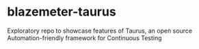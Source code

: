 # blazemeter-taurus
Exploratory repo to showcase features of Taurus, an open source Automation-friendly framework for Continuous Testing
